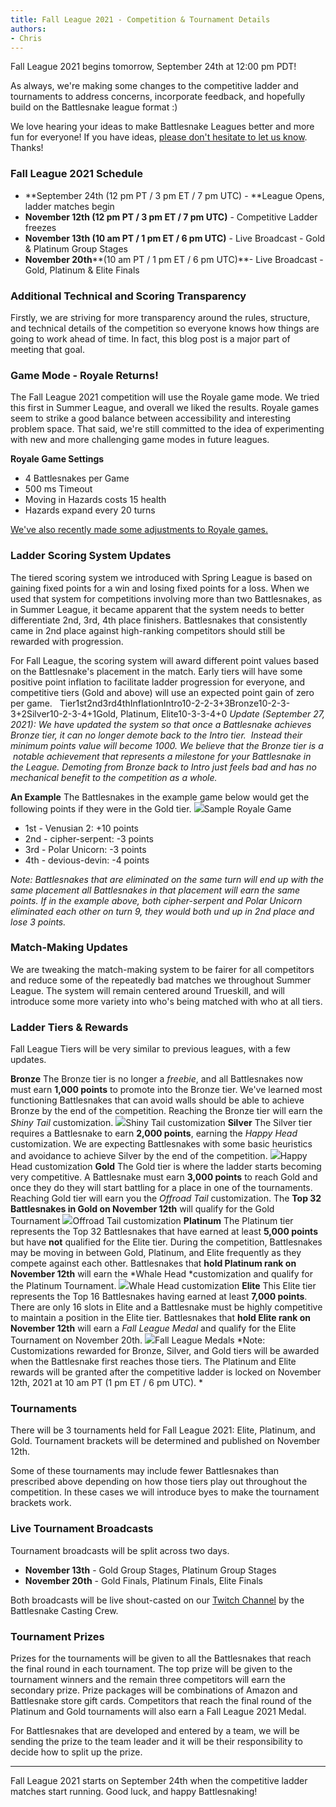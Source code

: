 ```yaml
---
title: Fall League 2021 - Competition & Tournament Details
authors:
- Chris
---
```


Fall League 2021 begins tomorrow, September 24th at 12:00 pm PDT!

As always, we're making some changes to the competitive ladder and tournaments to address concerns, incorporate feedback, and hopefully build on the Battlesnake league format :)

We love hearing your ideas to make Battlesnake Leagues better and more fun for everyone! If you have ideas, [please don't hesitate to let us know](https://play.battlesnake.com/feedback). Thanks!

### Fall League 2021 Schedule

- **September 24th (12 pm PT / 3 pm ET / 7 pm UTC) - **League Opens, ladder matches begin
- **November 12th (12 pm PT / 3 pm ET / 7 pm UTC)** - Competitive Ladder freezes
- **November 13th (10 am PT / 1 pm ET / 6 pm UTC)** - Live Broadcast - Gold & Platinum Group Stages
- **November 20th****(10 am PT / 1 pm ET / 6 pm UTC)**- Live Broadcast - Gold, Platinum & Elite Finals

### Additional Technical and Scoring Transparency

Firstly, we are striving for more transparency around the rules, structure, and technical details of the competition so everyone knows how things are going to work ahead of time. In fact, this blog post is a major part of meeting that goal. 

### Game Mode - Royale Returns!

The Fall League 2021 competition will use the Royale game mode. We tried this first in Summer League, and overall we liked the results. Royale games seem to strike a good balance between accessibility and interesting problem space. That said, we're still committed to the idea of experimenting with new and more challenging game modes in future leagues.

**Royale Game Settings**

- 4 Battlesnakes per Game
- 500 ms Timeout
- Moving in Hazards costs 15 health
- Hazards expand every 20 turns

[We've also recently made some adjustments to Royale games.](__GHOST_URL__/updates-to-royale-mode-and/)

### Ladder Scoring System Updates

The tiered scoring system we introduced with Spring League is based on gaining fixed points for a win and losing fixed points for a loss. When we used that system for competitions involving more than two Battlesnakes, as in Summer League, it became apparent that the system needs to better differentiate 2nd, 3rd, 4th place finishers. Battlesnakes that consistently came in 2nd place against high-ranking competitors should still be rewarded with progression. 

For Fall League, the scoring system will award different point values based on the Battlesnake's placement in the match. Early tiers will have some positive point inflation to facilitate ladder progression for everyone, and competitive tiers (Gold and above) will use an expected point gain of zero per game.  
Tier1st2nd3rd4thInflationIntro10-2-2-3+3Bronze10-2-3-3+2Silver10-2-3-4+1Gold, Platinum, Elite10-3-3-4+0
*Update (September 27, 2021): We have updated the system so that once a Battlesnake achieves Bronze tier, it can no longer demote back to the Intro tier.  Instead their minimum points value will become 1000. We believe that the Bronze tier is a  notable achievement that represents a milestone for your Battlesnake in the League. Demoting from Bronze back to Intro just feels bad and has no mechanical benefit to the competition as a whole.*

**An Example**
The Battlesnakes in the example game below would get the following points if they were in the Gold tier.
![](./img/Example-Royale-Game.png)Sample Royale Game
- 1st - Venusian 2: +10 points 
- 2nd - cipher-serpent: -3 points 
- 3rd - Polar Unicorn: -3 points 
- 4th - devious-devin: -4 points 

*Note: Battlesnakes that are eliminated on the same turn will end up with the same placement all Battlesnakes in that placement will earn the same points. If in the example above, both cipher-serpent and Polar Unicorn eliminated each other on turn 9, they would both und up in 2nd place and lose 3 points.*

### Match-Making Updates

We are tweaking the match-making system to be fairer for all competitors and reduce some of the repeatedly bad matches we throughout Summer League. The system will remain centered around Trueskill, and will introduce some more variety into who's being matched with who at all tiers.

### Ladder Tiers & Rewards

Fall League Tiers will be very similar to previous leagues, with a few updates. 

**Bronze**
The Bronze tier is no longer a *freebie*, and all Battlesnakes now must earn **1,000 points** to promote into the Bronze tier. We've learned most functioning Battlesnakes that can avoid walls should be able to achieve Bronze by the end of the competition. Reaching the Bronze tier will earn the *Shiny Tail* customization.
![](./img/shiny.png)Shiny Tail customization
**Silver**
The Silver tier requires a Battlesnake to earn **2,000 points**, earning the *Happy Head* customization. We are expecting Battlesnakes with some basic heuristics and avoidance to achieve Silver by the end of the competition. 
![](./img/happy.png)Happy Head customization
**Gold**
The Gold tier is where the ladder starts becoming very competitive. A Battlesnake must earn **3,000 points** to reach Gold and once they do they will start battling for a place in one of the tournaments. Reaching Gold tier will earn you the *Offroad Tail* customization. The **Top 32 Battlesnakes in Gold on November 12th** will qualify for the Gold Tournament
![](./img/offroad.png)Offroad Tail customization
**Platinum**
The Platinum tier represents the Top 32 Battlesnakes that have earned at least **5,000 points** but have **not** qualified for the Elite tier. During the competition, Battlesnakes may be moving in between Gold, Platinum, and Elite frequently as they compete against each other. Battlesnakes that **hold Platinum rank on November 12th** will earn the *Whale Head *customization and qualify for the Platinum Tournament.
![](./img/whale.png)Whale Head customization
**Elite**
This Elite tier represents the Top 16 Battlesnakes having earned at least **7,000 points**. There are only 16 slots in Elite and a Battlesnake must be highly competitive to maintain a position in the Elite tier. Battlesnakes that **hold Elite rank on November 12th** will earn a *Fall League Medal* and qualify for the Elite Tournament on November 20th.
![](./img/Medals.png)Fall League Medals
*Note: Customizations rewarded for Bronze, Silver, and Gold tiers will be awarded when the Battlesnake first reaches those tiers. The Platinum and Elite rewards will be granted after the competitive ladder is locked on November 12th, 2021 at 10 am PT (1 pm ET / 6 pm UTC). *

### Tournaments

There will be 3 tournaments held for Fall League 2021: Elite, Platinum, and Gold. Tournament brackets will be determined and published on November 12th.

Some of these tournaments may include fewer Battlesnakes than prescribed above depending on how those tiers play out throughout the competition. In these cases we will introduce byes to make the tournament brackets work. 

### Live Tournament Broadcasts

Tournament broadcasts will be split across two days. 

- **November 13th** - Gold Group Stages, Platinum Group Stages
- **November 20th** - Gold Finals, Platinum Finals, Elite Finals

Both broadcasts will be live shout-casted on our [Twitch Channel](https://play.battlesnake.com/twitch) by the Battlesnake Casting Crew.

### Tournament Prizes

Prizes for the tournaments will be given to all the Battlesnakes that reach the final round in each tournament. The top prize will be given to the tournament winners and the remain three competitors will earn the secondary prize. Prize packages will be combinations of Amazon and Battlesnake store gift cards. Competitors that reach the final round of the Platinum and Gold tournaments will also earn a Fall League 2021 Medal. 

For Battlesnakes that are developed and entered by a team, we will be sending the prize to the team leader and it will be their responsibility to decide how to split up the prize.

---

Fall League 2021 starts on September 24th when the competitive ladder matches start running. Good luck, and happy Battlesnaking!
